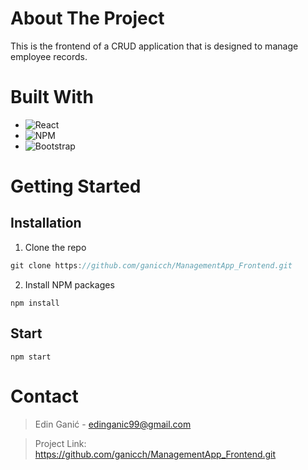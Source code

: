 # About The Project
This is the frontend of a CRUD application that is designed to manage employee records.
# Built With
* ![React](https://img.shields.io/badge/react-%2320232a.svg?style=for-the-badge&logo=react&logoColor=%2361DAFB)
* ![NPM](https://img.shields.io/badge/NPM-%23CB3837.svg?style=for-the-badge&logo=npm&logoColor=white)
* ![Bootstrap](https://img.shields.io/badge/bootstrap-%238511FA.svg?style=for-the-badge&logo=bootstrap&logoColor=white)

# Getting Started
## Installation
1. Clone the repo
```node.js
git clone https://github.com/ganicch/ManagementApp_Frontend.git
```
2. Install NPM packages
```node
npm install
```
## Start
```npm
npm start
```

# Contact
> Edin Ganić - edinganic99@gmail.com

> Project Link: https://github.com/ganicch/ManagementApp_Frontend.git

